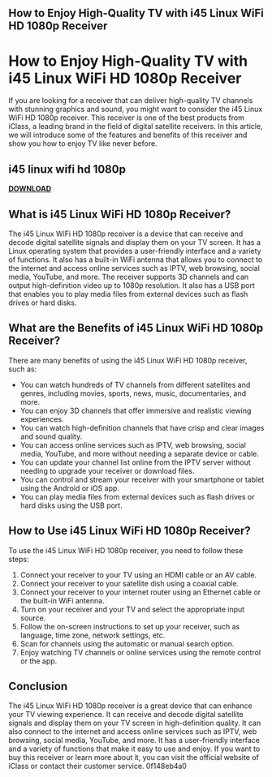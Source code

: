 ## How to Enjoy High-Quality TV with i45 Linux WiFi HD 1080p Receiver

  
# How to Enjoy High-Quality TV with i45 Linux WiFi HD 1080p Receiver
 
If you are looking for a receiver that can deliver high-quality TV channels with stunning graphics and sound, you might want to consider the i45 Linux WiFi HD 1080p receiver. This receiver is one of the best products from iClass, a leading brand in the field of digital satellite receivers. In this article, we will introduce some of the features and benefits of this receiver and show you how to enjoy TV like never before.
 
## i45 linux wifi hd 1080p


[**DOWNLOAD**](https://lomasmavi.blogspot.com/?c=2tKC4D)

 
## What is i45 Linux WiFi HD 1080p Receiver?
 
The i45 Linux WiFi HD 1080p receiver is a device that can receive and decode digital satellite signals and display them on your TV screen. It has a Linux operating system that provides a user-friendly interface and a variety of functions. It also has a built-in WiFi antenna that allows you to connect to the internet and access online services such as IPTV, web browsing, social media, YouTube, and more. The receiver supports 3D channels and can output high-definition video up to 1080p resolution. It also has a USB port that enables you to play media files from external devices such as flash drives or hard disks.
 
## What are the Benefits of i45 Linux WiFi HD 1080p Receiver?
 
There are many benefits of using the i45 Linux WiFi HD 1080p receiver, such as:
 
- You can watch hundreds of TV channels from different satellites and genres, including movies, sports, news, music, documentaries, and more.
- You can enjoy 3D channels that offer immersive and realistic viewing experiences.
- You can watch high-definition channels that have crisp and clear images and sound quality.
- You can access online services such as IPTV, web browsing, social media, YouTube, and more without needing a separate device or cable.
- You can update your channel list online from the IPTV server without needing to upgrade your receiver or download files.
- You can control and stream your receiver with your smartphone or tablet using the Android or iOS app.
- You can play media files from external devices such as flash drives or hard disks using the USB port.

## How to Use i45 Linux WiFi HD 1080p Receiver?
 
To use the i45 Linux WiFi HD 1080p receiver, you need to follow these steps:

1. Connect your receiver to your TV using an HDMI cable or an AV cable.
2. Connect your receiver to your satellite dish using a coaxial cable.
3. Connect your receiver to your internet router using an Ethernet cable or the built-in WiFi antenna.
4. Turn on your receiver and your TV and select the appropriate input source.
5. Follow the on-screen instructions to set up your receiver, such as language, time zone, network settings, etc.
6. Scan for channels using the automatic or manual search option.
7. Enjoy watching TV channels or online services using the remote control or the app.

## Conclusion
 
The i45 Linux WiFi HD 1080p receiver is a great device that can enhance your TV viewing experience. It can receive and decode digital satellite signals and display them on your TV screen in high-definition quality. It can also connect to the internet and access online services such as IPTV, web browsing, social media, YouTube, and more. It has a user-friendly interface and a variety of functions that make it easy to use and enjoy. If you want to buy this receiver or learn more about it, you can visit the official website of iClass or contact their customer service.
 0f148eb4a0
